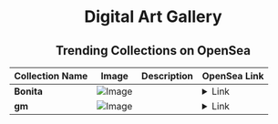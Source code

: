 <div align="center">

# Digital Art Gallery

## Trending Collections on OpenSea

| Collection Name                       | Image                                                                                     | Description                       | OpenSea Link                                                                                          |
|---------------------------------------|-------------------------------------------------------------------------------------------|-----------------------------------|--------------------------------------------------------------------------------------------------------|
| **Bonita** | ![Image](https://i.seadn.io/s/raw/files/741cf71a2f412d87f325d4b2bc060fc8.gif?w=500&auto=format?w=200&auto=format) |  | <details><summary>Link</summary>[Bonita](https://opensea.io/collection/bonita-28)</details> |
| **gm** | ![Image](https://i.seadn.io/s/raw/files/34e4ce2e475bc8ebf2fd7a5262cc0cb8.jpg?w=500&auto=format?w=200&auto=format) |  | <details><summary>Link</summary>[gm](https://opensea.io/collection/gm-603)</details> |

</div>